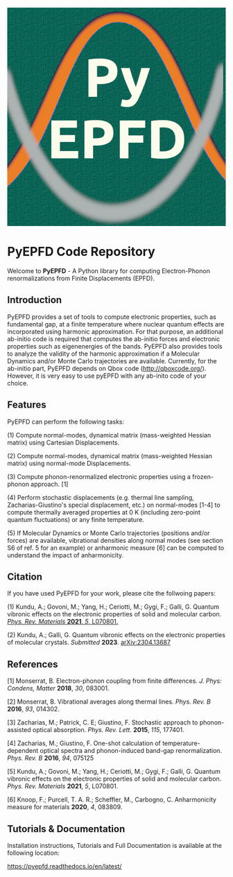 ![image](docs/source/pyepfd_logo.png)

# PyEPFD Code Repository

Welcome to **PyEPFD** - A Python library for computing Electron-Phonon 
renormalizations from Finite Displacements (EPFD).

## Introduction

PyEPFD provides a set of tools to compute electronic properties, 
such as fundamental gap, at a finite temperature where 
nuclear quantum effects are incorporated using harmonic approximation. 
For that purpose, an additional ab-initio code is required that computes
the ab-initio forces and electronic properties such as eigenenergies of
the bands. PyEPFD also provides tools to analyze the validity of the 
harmonic approximation if a Molecular Dynamics and/or Monte Carlo 
trajectories are available. Currently, for the ab-initio part, PyEPFD 
depends on Qbox code (http://qboxcode.org/). However, it is very easy 
to use pyEPFD with any ab-inito code of your choice.     

## Features

PyEPFD can perform the following tasks:

(1) Compute normal-modes, dynamical matrix (mass-weighted Hessian matrix) 
using Cartesian Displacements.

(2) Compute normal-modes, dynamical matrix (mass-weighted Hessian matrix) 
using normal-mode Displacements.

(3) Compute phonon-renormalized electronic properties using a frozen-phonon
approach. [1]

(4) Perform stochastic displacements (e.g. thermal line sampling, 
Zacharias-Giustino's special displacement, etc.) on normal-modes [1-4] 
to compute thermally averaged properties at 0 K (including zero-point
quantum fluctuations) or any finite temperature. 

(5) If Molecular Dynamics or Monte Carlo trajectories 
(positions and/or forces) are available, vibrational densities along 
normal modes (see section S6 of ref. 5 for an example) or 
anharmonic measure [6] can be computed to understand the impact of
anharmonicity.

## Citation

If you have used PyEPFD for your work, please cite the follwoing papers:

(1) Kundu, A.; Govoni, M.; Yang, H.; Ceriotti, M.; Gygi, F.; Galli, G. 
Quantum vibronic effects on the electronic properties of solid and 
molecular carbon.  
[*Phys. Rev. Materials* **2021**, *5*, L070801.](https://doi.org/10.1103/PhysRevMaterials.5.L070801)

(2) Kundu, A.; Galli, G.
Quantum vibronic effects on the electronic properties of molecular 
crystals. *Submitted* **2023**. 
[arXiv:2304.13687](https://arxiv.org/abs/2304.13687)

## References

[1] Monserrat, B. Electron-phonon coupling from finite differences. 
*J. Phys: Condens, Matter* **2018**, *30*, 083001.

[2] Monserrat, B. Vibrational averages along thermal lines.
*Phys. Rev. B* **2016**, *93*, 014302.

[3] Zacharias, M.; Patrick, C. E; Giustino, F. 
Stochastic approach to phonon-assisted optical absorption.
*Phys. Rev. Lett.* **2015**, *115*, 177401.

[4] Zacharias, M.; Giustino, F. 
One-shot calculation of temperature-dependent optical spectra 
and phonon-induced band-gap renormalization.
*Phys. Rev. B* **2016**, *94*, 075125

[5] Kundu, A.; Govoni, M.; Yang, H.; Ceriotti, M.; Gygi, F.; Galli, G.
Quantum vibronic effects on the electronic properties of solid and
molecular carbon.
*Phys. Rev. Materials* **2021**, *5*, L070801.

[6] Knoop, F.; Purcell, T. A. R.; Scheffler, M., Carbogno, C.
Anharmonicity measure for materials **2020**, *4*, 083809.

## Tutorials & Documentation

Installation instructions, Tutorials and Full Documentation is available
at the following location:

https://pyepfd.readthedocs.io/en/latest/ 
